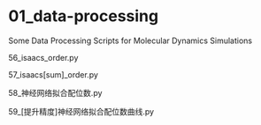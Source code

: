 # 01_data-processing
 Some Data Processing Scripts for Molecular Dynamics Simulations
 
56_isaacs_order.py



57_isaacs[sum]_order.py



58_神经网络拟合配位数.py




59_[提升精度]神经网络拟合配位数曲线.py
